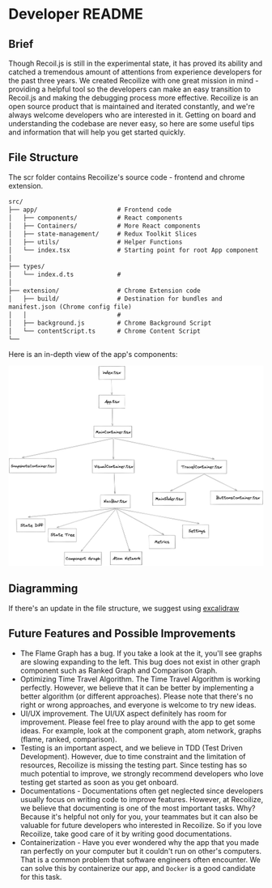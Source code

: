 # Developer README

## Brief
Though Recoil.js is still in the experimental state, it has proved its ability and catched a tremendous amount of attentions from experience developers for the past three years. We created Recoilize with one great mission in mind - providing a helpful tool so the developers can make an easy transition to Recoil.js and making the debugging process more effective. Recoilize is an open source product that is maintained and iterated constantly, and we're always welcome developers who are interested in it. Getting on board and understanding the codebase are never easy, so here are some useful tips and information that will help you get started quickly.

## File Structure
The scr folder contains Recoilize's source code - frontend and chrome extension.

```
src/
├── app/                      # Frontend code
│   ├── components/           # React components
│   ├── Containers/           # More React components
│   ├── state-management/     # Redux Toolkit Slices
│   ├── utils/                # Helper Functions  
│   └── index.tsx             # Starting point for root App component 
│
├── types/                           
│   └── index.d.ts            #
│
├── extension/                # Chrome Extension code
│   ├── build/                # Destination for bundles and manifest.json (Chrome config file)
│   │                         #
│   ├── background.js         # Chrome Background Script
│   └── contentScript.ts      # Chrome Content Script
└──
```
Here is an in-depth view of the app's components:

![FRONTEND DATA FLOW](../assets/Diagram.png)

## Diagramming
If there's an update in the file structure, we suggest using [excalidraw](https://excalidraw.com/)

## Future Features and Possible Improvements
- The Flame Graph has a bug. If you take a look at the it, you'll see graphs are slowing expanding to the left. This bug does not exist in other graph component such as Ranked Graph and Comparison Graph.
- Optimizing Time Travel Algorithm. The Time Travel Algorithm is working perfectly. However, we believe that it can be better by implementing a better algorithm (or different approaches). Please note that there's no right or wrong approaches, and everyone is welcome to try new ideas.
- UI/UX improvement. The UI/UX aspect definitely has room for improvement. Please feel free to play around with the app to get some ideas. For example, look at the component graph, atom network, graphs (flame, ranked, comparison).
- Testing is an important aspect, and we believe in TDD (Test Driven Development). However, due to time constraint and the limitation of resources, Recoilize is missing the testing part. Since testing has so much potential to improve, we strongly recommend developers who love testing get started as soon as you get onboard.
- Documentations - Documentations often get neglected since developers usually focus on writing code to improve features. However, at Recoilize, we believe that documenting is one of the most important tasks. Why? Because it's helpful not only for you, your teammates but it can also be valuable for future developers who interested in Recoilize. So if you love Recoilize, take good care of it by writing good documentations.
- Containerization - Have you ever wondered why the app that you made ran perfectly on your computer but it couldn't run on other's computers. That is a common problem that software engineers often encounter. We can solve this by containerize our app, and `Docker` is a good candidate for this task.
